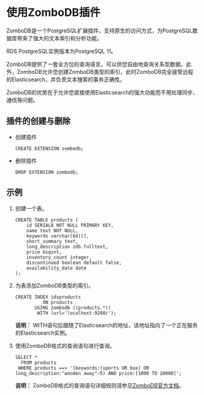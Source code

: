 # 使用ZomboDB插件

ZomboDB是一个PostgreSQL扩展插件，支持原生的访问方式，为PostgreSQL数据库带来了强大的文本索引和分析功能。

RDS PostgreSQL实例版本为PostgreSQL 11。

ZomboDB提供了一套全方位的查询语言，可以供您自由地查询关系型数据。此外，ZomboDB允许您创建ZomboDB类型的索引，此时ZomboDB完全接管远程的Elasticsearch，并负责文本搜索的事务正确性。

ZomboDB的优势在于允许您直接使用Elasticsearch的强大功能而不用处理同步、通信等问题。

## 插件的创建与删除

-   创建插件

    ```
    CREATE EXTENSION zombodb;
    ```

-   删除插件

    ```
    DROP EXTENSION zombodb;
    ```


## 示例

1.  创建一个表。

    ```
    CREATE TABLE products (
        id SERIAL8 NOT NULL PRIMARY KEY,
        name text NOT NULL,
        keywords varchar(64)[],
        short_summary text,
        long_description zdb.fulltext,
        price bigint,
        inventory_count integer,
        discontinued boolean default false,
        availability_date date
    );
    ```

2.  为表添加ZomboDB类型的索引。

    ```
    CREATE INDEX idxproducts
              ON products
           USING zombodb ((products.*))
            WITH (url='localhost:9200/');
    ```

    **说明：** WITH语句后跟随了Elasticsearch的地址，该地址指向了一个正在服务的Elasticsearch实例。

3.  使用ZomboDB格式的查询语句进行查询。

    ```
    SELECT *
      FROM products
     WHERE products ==> '(keywords:(sports OR box) OR long_description:"wooden away"~5) AND price:[1000 TO 20000]';
    ```

    **说明：** ZomboDB格式的查询语句详细规则请参见[ZomboDB官方文档](https://www.zombodb.com/documentation/)。


